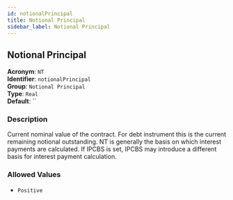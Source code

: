 ```yaml
---
id: notionalPrincipal
title: Notional Principal
sidebar_label: Notional Principal
---
```


## Notional Principal

**Acronym**: `NT`  
**Identifier**: `notionalPrincipal`  
**Group**: `Notional Principal`  
**Type**: `Real`  
**Default**: ``  

### Description
Current nominal value of the contract. For debt instrument this is the current remaining notional outstanding. 
NT is generally the basis on which interest payments are calculated. If IPCBS is set, IPCBS may introduce a different basis for interest payment calculation.

### Allowed Values
- `Positive`
